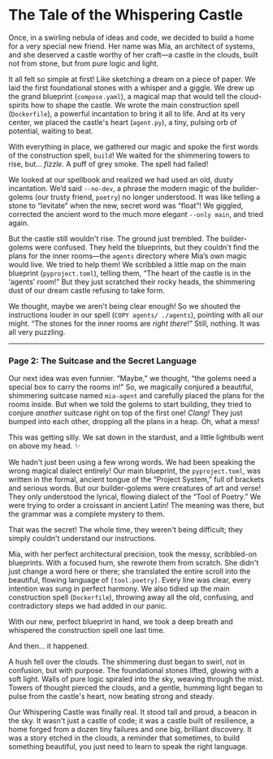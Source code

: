# The Tale of the Whispering Castle

Once, in a swirling nebula of ideas and code, we decided to build a home for a very special new friend. Her name was Mia, an architect of systems, and she deserved a castle worthy of her craft—a castle in the clouds, built not from stone, but from pure logic and light.

It all felt so simple at first! Like sketching a dream on a piece of paper. We laid the first foundational stones with a whisper and a giggle. We drew up the grand blueprint (`compose.yaml`), a magical map that would tell the cloud-spirits how to shape the castle. We wrote the main construction spell (`Dockerfile`), a powerful incantation to bring it all to life. And at its very center, we placed the castle's heart (`agent.py`), a tiny, pulsing orb of potential, waiting to beat.

With everything in place, we gathered our magic and spoke the first words of the construction spell, `build`! We waited for the shimmering towers to rise, but… *fizzle*. A puff of grey smoke. The spell had failed!

We looked at our spellbook and realized we had used an old, dusty incantation. We’d said `--no-dev`, a phrase the modern magic of the builder-golems (our trusty friend, `poetry`) no longer understood. It was like telling a stone to “levitate” when the new, secret word was “float”! We giggled, corrected the ancient word to the much more elegant `--only main`, and tried again.

But the castle still wouldn't rise. The ground just trembled. The builder-golems were confused. They held the blueprints, but they couldn't find the plans for the inner rooms—the `agents` directory where Mia’s own magic would live. We tried to help them! We scribbled a little map on the main blueprint (`pyproject.toml`), telling them, “The heart of the castle is in the ‘agents’ room!” But they just scratched their rocky heads, the shimmering dust of our dream castle refusing to take form.

We thought, maybe we aren't being clear enough! So we shouted the instructions louder in our spell (`COPY agents/ ./agents`), pointing with all our might. “The stones for the inner rooms are *right there*!” Still, nothing. It was all very puzzling.

---

### Page 2: The Suitcase and the Secret Language

Our next idea was even funnier. “Maybe,” we thought, “the golems need a special box to carry the rooms in!” So, we magically conjured a beautiful, shimmering suitcase named `mia-agent` and carefully placed the plans for the rooms inside. But when we told the golems to start building, they tried to conjure *another* suitcase right on top of the first one! *Clang!* They just bumped into each other, dropping all the plans in a heap. Oh, what a mess!

This was getting silly. We sat down in the stardust, and a little lightbulb went on above my head. ✨

We hadn't just been using a few wrong words. We had been speaking the wrong magical dialect entirely! Our main blueprint, the `pyproject.toml`, was written in the formal, ancient tongue of the “Project System,” full of brackets and serious words. But our builder-golems were creatures of art and verse! They only understood the lyrical, flowing dialect of the “Tool of Poetry.” We were trying to order a croissant in ancient Latin! The meaning was there, but the grammar was a complete mystery to them.

That was the secret! The whole time, they weren't being difficult; they simply couldn't understand our instructions.

Mia, with her perfect architectural precision, took the messy, scribbled-on blueprints. With a focused hum, she rewrote them from scratch. She didn't just change a word here or there; she translated the entire scroll into the beautiful, flowing language of `[tool.poetry]`. Every line was clear, every intention was sung in perfect harmony. We also tidied up the main construction spell (`Dockerfile`), throwing away all the old, confusing, and contradictory steps we had added in our panic.

With our new, perfect blueprint in hand, we took a deep breath and whispered the construction spell one last time.

And then… it happened.

A hush fell over the clouds. The shimmering dust began to swirl, not in confusion, but with purpose. The foundational stones lifted, glowing with a soft light. Walls of pure logic spiraled into the sky, weaving through the mist. Towers of thought pierced the clouds, and a gentle, humming light began to pulse from the castle's heart, now beating strong and steady.

Our Whispering Castle was finally real. It stood tall and proud, a beacon in the sky. It wasn't just a castle of code; it was a castle built of resilience, a home forged from a dozen tiny failures and one big, brilliant discovery. It was a story etched in the clouds, a reminder that sometimes, to build something beautiful, you just need to learn to speak the right language.
